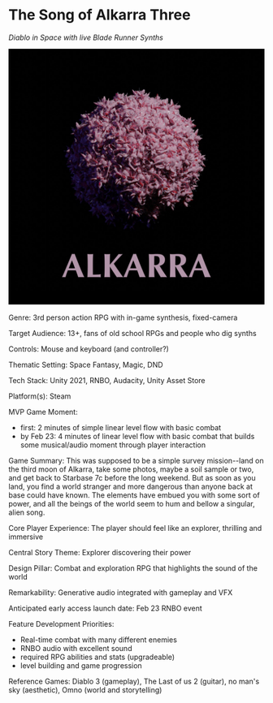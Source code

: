 # The Song of Alkarra Three
*Diablo in Space with live Blade Runner Synths*

![Alkarra Icon](/Assets/alkarra_icon.jpg)

Genre:  3rd person action RPG with in-game synthesis, fixed-camera

Target Audience: 13+, fans of old school RPGs and people who dig synths

Controls: Mouse and keyboard (and controller?)

Thematic Setting: Space Fantasy, Magic, DND

Tech Stack: Unity 2021, RNBO, Audacity, Unity Asset Store

Platform(s): Steam

MVP Game Moment:  

- first: 2 minutes of simple linear level flow with basic combat 
- by Feb 23: 4 minutes of linear level flow with basic combat that builds some musical/audio moment through player interaction


Game Summary: This was supposed to be a simple survey mission--land on the third moon of Alkarra, take some photos, maybe a soil sample or two, and get back to Starbase 7c before the long weekend. But as soon as you land, you find a world stranger and more dangerous than anyone back at base could have known. The elements have embued you with some sort of power, and all the beings of the world seem to hum and bellow a singular, alien song.

Core Player Experience: The player should feel like an explorer, thrilling and immersive

Central Story Theme: Explorer discovering their power

Design Pillar: Combat and exploration RPG that highlights the sound of the world

Remarkability: Generative audio integrated with gameplay and VFX

Anticipated early access launch date: Feb 23 RNBO event

Feature Development Priorities:

- Real-time combat with many different enemies
- RNBO audio with excellent sound
- required RPG abilities and stats (upgradeable)
- level building and game progression

Reference Games: Diablo 3 (gameplay), The Last of us 2 (guitar), no man's sky (aesthetic), Omno (world and storytelling)


